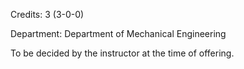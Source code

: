 Credits: 3 (3-0-0)

Department: Department of Mechanical Engineering

To be decided by the instructor at the time of offering.